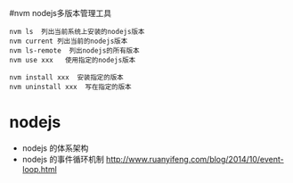 #nvm nodejs多版本管理工具

```
nvm ls  列出当前系统上安装的nodejs版本
nvm current 列出当前的nodejs版本
nvm ls-remote  列出nodejs的所有版本
nvm use xxx   使用指定的nodejs版本

nvm install xxx  安装指定的版本
nvm uninstall xxx  写在指定的版本

```


# nodejs
*  nodejs 的体系架构
*  nodejs 的事件循环机制 http://www.ruanyifeng.com/blog/2014/10/event-loop.html
